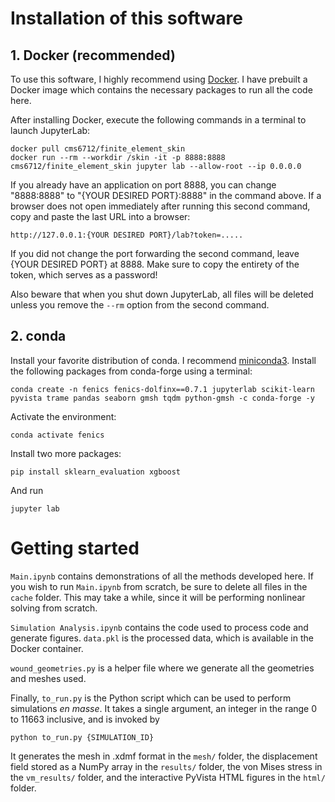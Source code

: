 # Installation of this software
## 1. Docker (recommended)
To use this software, I highly recommend using [Docker](https://www.docker.com/). I have prebuilt a Docker image which contains the necessary packages to run all the code here.

After installing Docker, execute the following commands in a terminal to launch JupyterLab:

```
docker pull cms6712/finite_element_skin
docker run --rm --workdir /skin -it -p 8888:8888 cms6712/finite_element_skin jupyter lab --allow-root --ip 0.0.0.0
```

If you already have an application on port 8888, you can change "8888:8888" to "{YOUR DESIRED PORT}:8888" in the command above. If a browser does not open immediately after running this second command, copy and paste the last URL into a browser:

```
http://127.0.0.1:{YOUR DESIRED PORT}/lab?token=.....
```

If you did not change the port forwarding the second command, leave {YOUR DESIRED PORT} at 8888. Make sure to copy the entirety of the token, which serves as a password!

Also beware that when you shut down JupyterLab, all files will be deleted unless you remove the `--rm` option from the second command.

## 2. conda
Install your favorite distribution of conda. I recommend [miniconda3](https://docs.anaconda.com/free/miniconda/). Install the following packages from conda-forge using a terminal:

```
conda create -n fenics fenics-dolfinx==0.7.1 jupyterlab scikit-learn pyvista trame pandas seaborn gmsh tqdm python-gmsh -c conda-forge -y
```

Activate the environment:

```
conda activate fenics
```

Install two more packages:

```
pip install sklearn_evaluation xgboost
```

And run

```
jupyter lab
```

# Getting started
`Main.ipynb` contains demonstrations of all the methods developed here. If you wish to run `Main.ipynb` from scratch, be sure to delete all files in the `cache` folder. This may take a while, since it will be performing nonlinear solving from scratch.

`Simulation Analysis.ipynb` contains the code used to process code and generate figures. `data.pkl` is the processed data, which is available in the Docker container. 

`wound_geometries.py` is a helper file where we generate all the geometries and meshes used.

Finally, `to_run.py` is the Python script which can be used to perform simulations *en masse*. It takes a single argument, an integer in the range 0 to 11663 inclusive, and is invoked by

```
python to_run.py {SIMULATION_ID}
```

It generates the mesh in .xdmf format in the `mesh/` folder, the displacement field stored as a NumPy array in the `results/` folder, the von Mises stress in the `vm_results/` folder, and the interactive PyVista HTML figures in the `html/` folder.
